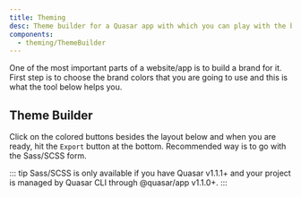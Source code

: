 ```yaml
---
title: Theming
desc: Theme builder for a Quasar app with which you can play with the brand colors.
components:
  - theming/ThemeBuilder
---
```


One of the most important parts of a website/app is to build a brand for it. First step is to choose the brand colors that you are going to use and this is what the tool below helps you.

## Theme Builder

Click on the colored buttons besides the layout below and when you are ready, hit the `Export` button at the bottom. Recommended way is to go with the Sass/SCSS form.

<theme-builder class="q-py-lg" />

::: tip
Sass/SCSS is only available if you have Quasar v1.1.1+ and your project is managed by Quasar CLI through @quasar/app v1.1.0+.
:::
